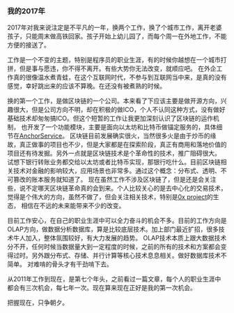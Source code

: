 ### 我的2017年

2017年对我来说注定是不平凡的一年，换两个工作，换了个城市工作，离开老婆孩子，只能周末做高铁回家。孩子开始上幼儿园了，而每个周一在外地工作，不能方便的接送了。

工作是一个不变的主题，特别是程序员的职业生涯，有的时候你越想在一个城市打拼，但是事与愿违，你不得不离开。有些大势你无法改变，就顺应吧。
在外企工作真的很像温水煮青蛙，在这个互联网时代，不参与到互联网当中来，是真的没有感觉，幸好跳出来的应该不算晚。在还没有被煮熟的时候。

换的第一个工作，是做区块链的一个公司。本来看了下应该主要是做开源方向，兴趣很大，但是公司方向不明，却在积极的做ICO，个人不认同这种方式，没有做好基础技术却匆匆搞ICO。但这个短暂的工作让我更加深刻认识了区块链的运作机制，
也开发了一个功能模块，主要是面向以太坊和比特币做锚定服务的，具体细节在[AnchorService](https://github.com/compasses/GOProjects/tree/master/AnchorService)。
区块链目前发展确实很火，当然很多火是由于炒币的缘故，真正做事的项目也不少，但是大家都是在探索阶段，真正有商用和落地价值的项目还有待发掘。另外一点就是区块链技术是个革命性的技术，推广阻碍很大。
试想下银行转账业务都交给以太坊或者比特币实现，那银行吃什么。目前区块链相关技术对金融的影响较大，应用场景也非常多。通过这个概念：分布式、透明、不可篡改的账本服务就知道了。
现在虽然工作不涉及区块链了，但是还是会关注些，说不定哪天区块链革命真的会到来。个人比较关心的是去中心化的交易技术，觉得是个伟大的方向，虽然不做了，但会关注相关技术，特别是[0x project](https://github.com/0xProject)的生态，
相信在不远的未来能带来不少的改变。

目前工作安心，在自己的职业生涯中可以全力奋斗的机会不多。目前的工作方向是OLAP方向，做数据分析数据库，算是比较底层技术。加上部门最近扩招，很多技术牛人加入，整体氛围较好，有大力发展的趋势。
OLAP技术本质上跟大数据技术分不开，任何时候当数据量大到一定程度的时候，之前的所有的技术和方案都会变得过时。另外跟分布式、存储、并行计算等核心技术息息相关。做好数据库技术不简单。
对难啃的骨头才有干劲啃下去。

从2011年工作到现在，是第七个年头，之前看过一篇文章，每个人的职业生涯中都会有三次机会，每七年一次。现在算来现在正好是我的第一次机会。

把握现在，只争朝夕。
